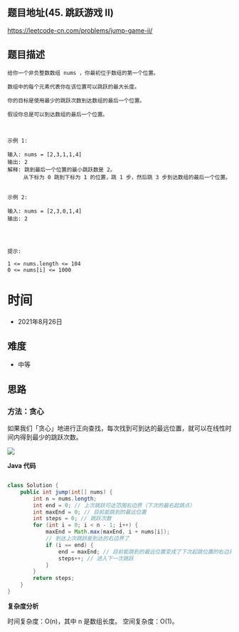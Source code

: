 
## 题目地址(45. 跳跃游戏 II)

https://leetcode-cn.com/problems/jump-game-ii/

## 题目描述

```
给你一个非负整数数组 nums ，你最初位于数组的第一个位置。

数组中的每个元素代表你在该位置可以跳跃的最大长度。

你的目标是使用最少的跳跃次数到达数组的最后一个位置。

假设你总是可以到达数组的最后一个位置。

 

示例 1:

输入: nums = [2,3,1,1,4]
输出: 2
解释: 跳到最后一个位置的最小跳跃数是 2。
     从下标为 0 跳到下标为 1 的位置，跳 1 步，然后跳 3 步到达数组的最后一个位置。


示例 2:

输入: nums = [2,3,0,1,4]
输出: 2


 

提示:

1 <= nums.length <= 104
0 <= nums[i] <= 1000
```

# 时间

- 2021年8月26日

## 难度

- 中等

## 思路
### 方法：贪心

如果我们「贪心」地进行正向查找，每次找到可到达的最远位置，就可以在线性时间内得到最少的跳跃次数。

![](https://assets.leetcode-cn.com/solution-static/45/45_fig1.png)


**Java 代码**

```java

class Solution {
    public int jump(int[] nums) {
        int n = nums.length;
        int end = 0; // 上次跳跃可达范围右边界（下次的最右起跳点）
        int maxEnd = 0; // 目前能跳到的最远位置
        int steps = 0; // 跳跃次数
        for (int i = 0; i < n - 1; i++) {
            maxEnd = Math.max(maxEnd, i + nums[i]);
            // 到达上次跳跃能到达的右边界了
            if (i == end) {
                end = maxEnd; // 目前能跳到的最远位置变成了下次起跳位置的右边界
                steps++; // 进入下一次跳跃
            }
        }
        return steps;
    }
}

```


**复杂度分析**

时间复杂度：O(n)，其中 n 是数组长度。
空间复杂度：O(1)。

